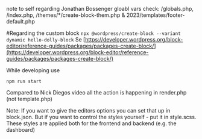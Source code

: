 note to self regarding Jonathan Bossenger gloabl vars check: /globals.php, /index.php, /themes/\*/create-block-them.php & 2023/templates/footer-default.php

#Regarding the custom block
`npx @wordpress/create-block --variant dynamic hello-dolly-block`
Se [https://developer.wordpress.org/block-editor/reference-guides/packages/packages-create-block/](https://developer.wordpress.org/block-editor/reference-guides/packages/packages-create-block/)

While developing use

`npm run start`

Compared to Nick Diegos video all the action is happening in render.php (not template.php)

Note: If you want to give the editors options you can set that up in block.json.
But if you want to control the styles yourself - put it in style.scss. These styles are applied both for the frontend and backend (e.g. the dashboard)
